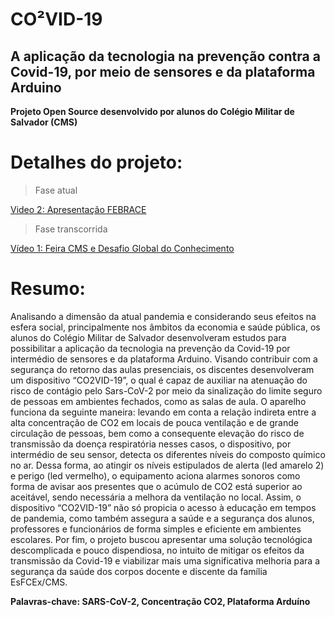 # CO²VID-19
## A aplicação da tecnologia na prevenção contra a Covid-19, por meio de sensores e da plataforma Arduino


**Projeto Open Source desenvolvido por alunos do Colégio Militar de Salvador (CMS)**

# Detalhes do projeto:

> Fase atual

[Video 2: Apresentação FEBRACE](https://youtu.be/Ed8jyDxn8iA)

> Fase transcorrida

[Vídeo 1: Feira CMS e Desafio Global do Conhecimento](https://youtu.be/CbPSIRxTuMs)

# Resumo:

Analisando a dimensão da atual pandemia e considerando seus efeitos na esfera social, principalmente nos âmbitos da economia e saúde pública, os alunos do Colégio Militar de Salvador desenvolveram estudos para possibilitar a aplicação da tecnologia na prevenção da Covid-19 por intermédio de sensores e da plataforma Arduino. Visando contribuir com a segurança do retorno das aulas presenciais, os discentes desenvolveram um dispositivo “CO2VID-19”, o qual é capaz de auxiliar na atenuação do risco de contágio pelo Sars-CoV-2 por meio da sinalização do limite seguro de pessoas em ambientes fechados, como as salas de aula. O aparelho funciona da seguinte maneira: levando em conta a relação indireta entre a alta concentração de CO2 em locais de pouca ventilação e de grande circulação de pessoas, bem como a consequente elevação do risco de transmissão da doença respiratória nesses casos, o dispositivo, por intermédio de seu sensor, detecta os diferentes níveis do composto químico no ar. Dessa forma, ao atingir os níveis estipulados de alerta (led amarelo 2) e perigo (led vermelho), o equipamento aciona alarmes sonoros como forma de avisar aos presentes que o acúmulo de CO2 está superior ao aceitável, sendo necessária a melhora da ventilação no local. Assim, o dispositivo “CO2VID-19” não só propicia o acesso à educação em tempos de pandemia, como também assegura a saúde e a segurança dos alunos, professores e funcionários de forma simples e eficiente em ambientes escolares. Por fim, o projeto buscou apresentar uma solução tecnológica descomplicada e pouco dispendiosa, no intuito de mitigar os efeitos da transmissão da Covid-19 e viabilizar mais uma significativa melhoria para a segurança da saúde dos corpos docente e discente da família EsFCEx/CMS.

**Palavras-chave: SARS-CoV-2, Concentração CO2, Plataforma Arduíno**
